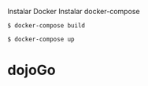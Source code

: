 Instalar Docker
Instalar docker-compose

```
$ docker-compose build
```
```
$ docker-compose up
```
# dojoGo
